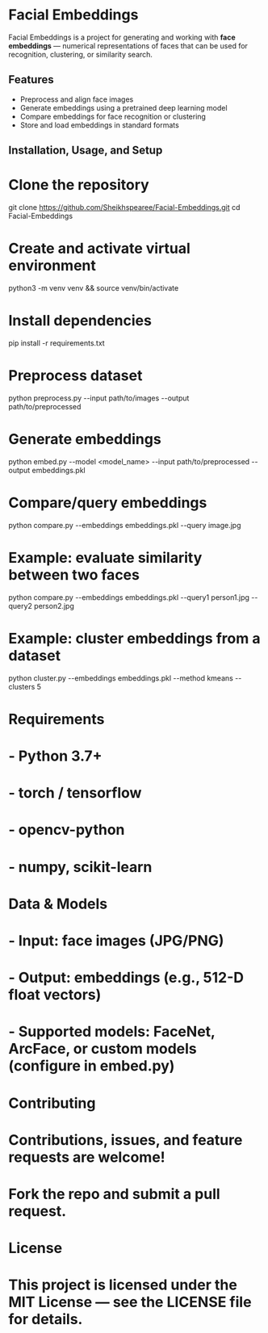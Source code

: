 # Facial Embeddings
Facial Embeddings is a project for generating and working with **face embeddings** — numerical representations of faces that can be used for recognition, clustering, or similarity search.

## Features
- Preprocess and align face images  
- Generate embeddings using a pretrained deep learning model  
- Compare embeddings for face recognition or clustering  
- Store and load embeddings in standard formats  

## Installation, Usage, and Setup

# Clone the repository
git clone https://github.com/Sheikhspearee/Facial-Embeddings.git
cd Facial-Embeddings

# Create and activate virtual environment
python3 -m venv venv && source venv/bin/activate

# Install dependencies
pip install -r requirements.txt

# Preprocess dataset
python preprocess.py --input path/to/images --output path/to/preprocessed

# Generate embeddings
python embed.py --model <model_name> --input path/to/preprocessed --output embeddings.pkl

# Compare/query embeddings
python compare.py --embeddings embeddings.pkl --query image.jpg

# Example: evaluate similarity between two faces
python compare.py --embeddings embeddings.pkl --query1 person1.jpg --query2 person2.jpg

# Example: cluster embeddings from a dataset
python cluster.py --embeddings embeddings.pkl --method kmeans --clusters 5

# Requirements
# - Python 3.7+
# - torch / tensorflow
# - opencv-python
# - numpy, scikit-learn

# Data & Models
# - Input: face images (JPG/PNG)
# - Output: embeddings (e.g., 512-D float vectors)
# - Supported models: FaceNet, ArcFace, or custom models (configure in embed.py)

# Contributing
# Contributions, issues, and feature requests are welcome! 
# Fork the repo and submit a pull request.

# License
# This project is licensed under the MIT License — see the LICENSE file for details.
